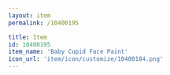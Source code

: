 ```yaml
---
layout: item
permalink: /10400195

title: Item
id: 10400195
item_name: 'Baby Cupid Face Paint'
icon_url: 'item/icon/customize/10400184.png'
---
```

